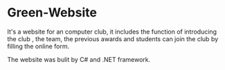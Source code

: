 # Green-Website

It's a website for an computer club, it includes the function of introducing the club , the team, the previous awards and students can join the club by filling the online form.

The website was bulit by C# and .NET framework.
